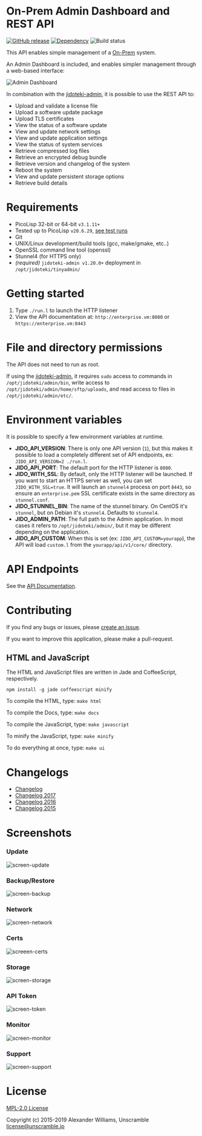 # On-Prem Admin Dashboard and REST API

[![GitHub release](https://img.shields.io/github/release/on-prem/jidoteki-admin-api.svg)](https://github.com/on-prem/jidoteki-admin-api)  [![Dependency](https://img.shields.io/badge/[deps]&#32;jidoteki--admin-v1.24.0-ff69b4.svg)](https://github.com/on-prem/jidoteki-admin) ![Build status](https://github.com/on-prem/jidoteki-admin-api/workflows/CI/badge.svg?branch=master)

This API enables simple management of a [On-Prem](https://on-premises.com) system.

An Admin Dashboard is included, and enables simpler management through a web-based interface:

![Admin Dashboard](https://user-images.githubusercontent.com/153401/31997699-69b65a34-b97c-11e7-9eef-fb09b296fbb3.png)

In combination with the [jidoteki-admin](https://github.com/on-prem/jidoteki-admin), it is possible to use the REST API to:

  * Upload and validate a license file
  * Upload a software update package
  * Upload TLS certificates
  * View the status of a software update
  * View and update network settings
  * View and update application settings
  * View the status of system services
  * Retrieve compressed log files
  * Retrieve an encrypted debug bundle
  * Retrieve version and changelog of the system
  * Reboot the system
  * View and update persistent storage options
  * Retrieve build details

# Requirements

  * PicoLisp 32-bit or 64-bit `v3.1.11+`
  * Tested up to PicoLisp `v20.6.29`, [see test runs](https://github.com/on-prem/jidoteki-admin-api/commit/98f3d03cc4315bd62ca72dc7b988381c01c94d30/checks)
  * Git
  * UNIX/Linux development/build tools (gcc, make/gmake, etc..)
  * OpenSSL command line tool (openssl)
  * Stunnel4 (for HTTPS only)
  * _(required)_ `jidoteki-admin v1.20.0+` deployment in `/opt/jidoteki/tinyadmin/`

# Getting started

  1. Type `./run.l` to launch the HTTP listener
  2. View the API documentation at: `http://enterprise.vm:8080` or `https://enterprise.vm:8443`

# File and directory permissions

The API does not need to run as root.

If using the [jidoteki-admin](https://github.com/on-prem/jidoteki-admin), it requires `sudo` access to commands in `/opt/jidoteki/admin/bin`, write access to `/opt/jidoteki/admin/home/sftp/uploads`, and read access to files in `/opt/jidoteki/admin/etc/`.

# Environment variables

It is possible to specify a few environment variables at runtime.

  * **JIDO_API_VERSION**: There is only one API version (`1`), but this makes it possible to load a completely different set of API endpoints, ex: `JIDO_API_VERSION=2 ./run.l`.
  * **JIDO_API_PORT**: The default port for the HTTP listener is `8080`.
  * **JIDO_WITH_SSL**: By default, only the HTTP listener will be launched. If you want to start an HTTPS server as well, you can set `JIDO_WITH_SSL=true`. It will launch an `stunnel4` process on port `8443`, so ensure an `enterprise.pem` SSL certificate exists in the same directory as `stunnel.conf`.
  * **JIDO_STUNNEL_BIN**: The name of the stunnel binary. On CentOS it's `stunnel`, but on Debian it's `stunnel4`. Defaults to `stunnel4`.
  * **JIDO_ADMIN_PATH**: The full path to the Admin application. In most cases it refers to `/opt/jidoteki/admin/`, but it may be different depending on the application.
  * **JIDO_API_CUSTOM**: When this is set (ex: `JIDO_API_CUSTOM=yourapp`), the API will load `custom.l` from the `yourapp/api/v1/core/` directory.

# API Endpoints

See the [API Documentation](docs/API.md).

# Contributing

If you find any bugs or issues, please [create an issue](https://github.com/on-prem/jidoteki-admin-api/issues/new).

If you want to improve this application, please make a pull-request.

## HTML and JavaScript

The HTML and JavaScript files are written in Jade and CoffeeScript, respectively.

`npm install -g jade coffeescript minify`

To compile the HTML, type: `make html`

To compile the Docs, type: `make docs`

To compile the JavaScript, type: `make javascript`

To minify the JavaScript, type: `make minify`

To do everything at once, type: `make ui`

# Changelogs

* [Changelog](CHANGELOG.md)
* [Changelog 2017](CHANGELOG-2017.md)
* [Changelog 2016](CHANGELOG-2016.md)
* [Changelog 2015](CHANGELOG-2015.md)

# Screenshots

### Update

![screen-update](https://user-images.githubusercontent.com/153401/31997710-6ae25e08-b97c-11e7-9ab4-7245c38090cb.png)

### Backup/Restore

![screen-backup](https://user-images.githubusercontent.com/153401/31997698-6984f598-b97c-11e7-8567-08d1cde65d27.png)

### Network

![screen-network](https://user-images.githubusercontent.com/153401/31997702-6a12ad3e-b97c-11e7-8086-b70479b280d6.png)

### Certs

![screeen-certs](https://user-images.githubusercontent.com/153401/31997697-695606f2-b97c-11e7-83e7-3f5acfee2723.png)

### Storage

![screen-storage](https://user-images.githubusercontent.com/153401/31997703-6a4b18f4-b97c-11e7-9494-441d2e90eb80.png)

### API Token

![screen-token](https://user-images.githubusercontent.com/153401/31997705-6aaae3ce-b97c-11e7-9075-55d54fe16edc.png)

### Monitor

![screen-monitor](https://user-images.githubusercontent.com/153401/31997701-69e69528-b97c-11e7-9bdf-d46710bcc646.png)

### Support

![screen-support](https://user-images.githubusercontent.com/153401/31997704-6a81a3e2-b97c-11e7-84bc-fc3c8d733121.png)

# License

[MPL-2.0 License](LICENSE)

Copyright (c) 2015-2019 Alexander Williams, Unscramble <license@unscramble.jp>
